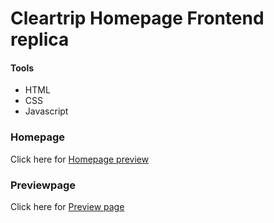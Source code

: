 # Cleartrip Homepage Frontend replica

#### Tools
- HTML
- CSS
- Javascript

### Homepage

Click here for [Homepage preview](https://bernotsha.github.io/Cleartrip/different.html)

### Previewpage

Click here for [Preview page](https://bernotsha.github.io/Cleartrip/task2.html)
